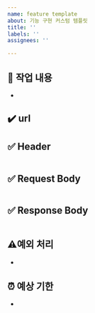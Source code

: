```yaml
---
name: feature template
about: 기능 구현 커스텀 템플릿
title: ''
labels: ''
assignees: ''

---
```


## 🔎 작업 내용
- 

## ✔️ url
## ✅ Header
```json

```
## ✅ Request Body
```json

```
## ✅ Response Body
```json

```
## ⚠️예외 처리
- 
## ⏰ 예상 기한
-
